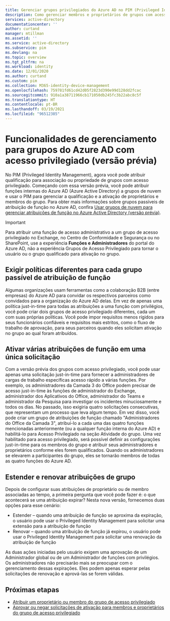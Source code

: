```yaml
---
title: Gerenciar grupos privilegiados do Azure AD no PIM (Privileged Identity Management) | Microsoft Docs
description: Como gerenciar membros e proprietários de grupos com acesso privilegiado no PIM (Privileged Identity Management)
services: active-directory
documentationcenter: ''
author: curtand
manager: mtillman
ms.assetid: ''
ms.service: active-directory
ms.subservice: pim
ms.devlang: na
ms.topic: overview
ms.tgt_pltfrm: na
ms.workload: identity
ms.date: 12/01/2020
ms.author: curtand
ms.custom: pim
ms.collection: M365-identity-device-management
ms.openlocfilehash: 759781fd61cd42d05f2823d390e99d128dd2fcac
ms.sourcegitcommit: 910a1a38711966cb171050db245fc3b22abc8c5f
ms.translationtype: HT
ms.contentlocale: pt-BR
ms.lasthandoff: 03/19/2021
ms.locfileid: "96512385"
---
```

# <a name="management-capabilities-for-privileged-access-azure-ad-groups-preview"></a>Funcionalidades de gerenciamento para grupos do Azure AD com acesso privilegiado (versão prévia)

No PIM (Privileged Identity Management), agora você pode atribuir qualificação para associação ou propriedade de grupos com acesso privilegiado. Começando com essa versão prévia, você pode atribuir funções internas do Azure AD (Azure Active Directory) a grupos de nuvem e usar o PIM para gerenciar a qualificação e a ativação de proprietários e membros do grupo. Para obter mais informações sobre grupos passíveis de atribuição de função no Azure AD, confira [Usar grupos de nuvem para gerenciar atribuições de função no Azure Active Directory (versão prévia)](../roles/groups-concept.md).

>[!Important]
> Para atribuir uma função de acesso administrativo a um grupo de acesso privilegiado no Exchange, no Centro de Conformidade e Segurança ou no SharePoint, use a experiência **Funções e Administradores** do portal do Azure AD, não a experiência Grupos de Acesso Privilegiado para tornar o usuário ou o grupo qualificado para ativação no grupo.

## <a name="require-different-policies-for-each-role-assignable-group"></a>Exigir políticas diferentes para cada grupo passível de atribuição de função

Algumas organizações usam ferramentas como a colaboração B2B (entre empresas) do Azure AD para convidar os respectivos parceiros como convidados para a organização do Azure AD delas. Em vez de apenas uma política just-in-time para todas as atribuições a uma função com privilégios, você pode criar dois grupos de acesso privilegiado diferentes, cada um com suas próprias políticas. Você pode impor requisitos menos rígidos para seus funcionários confiáveis e requisitos mais estritos, como o fluxo de trabalho de aprovação, para seus parceiros quando eles solicitam ativação no grupo ao qual foram atribuídos.

## <a name="activate-multiple-role-assignments-in-a-single-request"></a>Ativar várias atribuições de função em uma única solicitação

Com a versão prévia dos grupos com acesso privilegiado, você pode usar apenas uma solicitação just-in-time para fornecer a administradores de cargas de trabalho específicas acesso rápido a várias funções. Por exemplo, os administradores da Camada 3 do Office podem precisar de acesso just-in-time às funções de administrador do Exchange, administrador dos Aplicativos do Office, administrador do Teams e administrador da Pesquisa para investigar os incidentes minuciosamente e todos os dias. No passado, isso exigiria quatro solicitações consecutivas, que representam um processo que leva algum tempo. Em vez disso, você pode criar um grupo de atribuições de função chamado "Administradores do Office da Camada 3", atribuí-lo a cada uma das quatro funções mencionadas anteriormente (ou a qualquer função interna do Azure AD) e habilitá-lo para Acesso Privilegiado na seção Atividade do grupo. Uma vez habilitado para acesso privilegiado, será possível definir as configurações just-in-time para os membros do grupo e atribuir seus administradores e proprietários conforme eles forem qualificados. Quando os administradores se elevarem a participantes do grupo, eles se tornarão membros de todas as quatro funções do Azure AD.

## <a name="extend-and-renew-group-assignments"></a>Estender e renovar atribuições de grupo

Depois de configurar suas atribuições de proprietário ou de membro associadas ao tempo, a primeira pergunta que você pode fazer é: o que acontecerá se uma atribuição expirar? Nesta nova versão, fornecemos duas opções para esse cenário:

- Estender – quando uma atribuição de função se aproxima da expiração, o usuário pode usar o Privileged Identity Management para solicitar uma extensão para a atribuição de função
- Renovar – quando uma atribuição de função já expirou, o usuário pode usar o Privileged Identity Management para solicitar uma renovação da atribuição de função

As duas ações iniciadas pelo usuário exigem uma aprovação de um Administrador global ou de um Administrador de funções com privilégios. Os administradores não precisarão mais se preocupar com o gerenciamento dessas expirações. Eles podem apenas esperar pelas solicitações de renovação e aprová-las se forem válidas.

## <a name="next-steps"></a>Próximas etapas

- [Atribuir um proprietário ou membro do grupo de acesso privilegiado](groups-assign-member-owner.md)
- [Aprovar ou negar solicitações de ativação para membros e proprietários do grupo de acesso privilegiado](groups-approval-workflow.md)
